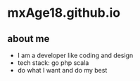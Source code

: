 # mxAge18.github.io
## about me
- I am a developer like coding and design
- tech stack: go php scala
- do what I want and do my best
